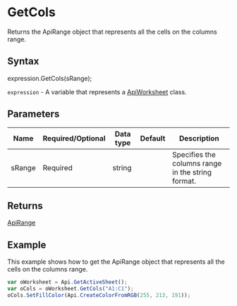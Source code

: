 # GetCols

Returns the ApiRange object that represents all the cells on the columns range.

## Syntax

expression.GetCols(sRange);

`expression` - A variable that represents a [ApiWorksheet](../ApiWorksheet.md) class.

## Parameters

| **Name** | **Required/Optional** | **Data type** | **Default** | **Description** |
| ------------- | ------------- | ------------- | ------------- | ------------- |
| sRange | Required | string |  | Specifies the columns range in the string format. |

## Returns

[ApiRange](../../ApiRange/ApiRange.md)

## Example

This example shows how to get the ApiRange object that represents all the cells on the columns range.

```javascript
var oWorksheet = Api.GetActiveSheet();
var oCols = oWorksheet.GetCols("A1:C1");
oCols.SetFillColor(Api.CreateColorFromRGB(255, 213, 191));
```
